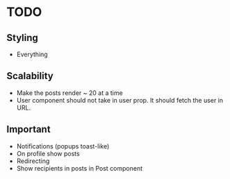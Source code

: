 # TODO

## Styling
 * Everything
   
## Scalability
 * Make the posts render ~ 20 at a time
 * User component should not take in user prop. It should fetch the user in URL.

## Important
 * Notifications (popups toast-like)
 * On profile show posts
 * Redirecting
 * Show recipients in posts in Post component
